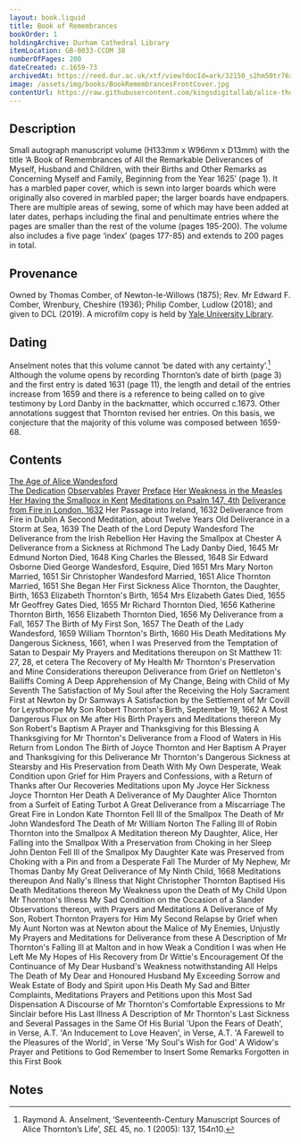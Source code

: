 ```yaml
---
layout: book.liquid
title: Book of Remembrances
bookOrder: 1
holdingArchive: Durham Cathedral Library
itemLocation: GB-0033-CCOM 38
numberOfPages: 200
dateCreated: c.1659-73
archivedAt: https://reed.dur.ac.uk/xtf/view?docId=ark/32150_s2hm50tr76x.xml;query=2022#comber-3
image: /assets/img/books/BookRemembrancesFrontCover.jpg
contentUrl: https://raw.githubusercontent.com/kingsdigitallab/alice-thornton/edition/texts/00_book_of_remembrances/book_of_remembrances.xml
---
```


## Description

Small autograph manuscript volume (H133mm x W96mm x D13mm) with the title ‘A Book of Remembrances of All the Remarkable Deliverances of Myself, Husband and Children, with their Births and Other Remarks as Concerning Myself and Family, Beginning from the Year 1625’ (page 1). It has a marbled paper cover, which is sewn into larger boards which were originally also covered in marbled paper; the larger boards have endpapers. There are multiple areas of sewing, some of which may have been added at later dates, perhaps including the final and penultimate entries where the pages are smaller than the rest of the volume (pages 195-200). The volume also includes a five page ‘index’ (pages 177-85) and extends to 200 pages in total.

## Provenance

Owned by Thomas Comber, of Newton-le-Willows (1875); Rev. Mr Edward F. Comber, Wrenbury, Cheshire (1936); Philip Comber, Ludlow (2018); and given to DCL (2019). A microfilm copy is held by [Yale University Library](https://hdl.handle.net/10079/bibid/615720).

## Dating

Anselment notes that this volume cannot ‘be dated with any certainty’.[^1] Although the volume opens by recording Thornton’s date of birth (page 3) and the first entry is dated 1631 (page 11), the length and detail of the entries increase from 1659 and there is a reference to being called on to give testimony by Lord Danby in the backmatter, which occurred c.1673. Other annotations suggest that Thornton revised her entries. On this basis, we conjecture that the majority of this volume was composed between 1659-68.

## Contents 

[The Age of Alice Wandesford](https://thornton.kdl.kcl.ac.uk/books/viewer/?p0.lo=p.3&p0.vi=modern)<br/>
[The Dedication](https://thornton.kdl.kcl.ac.uk/books/viewer/?p0.lo=p.7&p0.vi=modern) 
[Observables](https://thornton.kdl.kcl.ac.uk/books/viewer/?p0.lo=p.9&p0.vi=modern) 
[Prayer](https://thornton.kdl.kcl.ac.uk/books/viewer/?p0.lo=p.10&p0.vi=modern) 
[Preface](https://thornton.kdl.kcl.ac.uk/books/viewer/?p0.lo=p.11&p0.vi=modern) 
[Her Weakness in the Measles](https://thornton.kdl.kcl.ac.uk/books/viewer/?p0.lo=p.12&p0.vi=modern)
[Her Having the Smallpox in Kent](https://thornton.kdl.kcl.ac.uk/books/viewer/?p0.lo=p.14&p0.vi=modern) 
[Meditations on Psalm 147, 4th](https://thornton.kdl.kcl.ac.uk/books/viewer/?p0.lo=p.15&p0.vi=modern) 
[Deliverance from Fire in London, 1632](https://thornton.kdl.kcl.ac.uk/books/viewer/?p0.lo=p.17&p0.vi=modern) 
Her Passage into Ireland, 1632 
Deliverance from Fire in Dublin
A Second Meditation, about Twelve Years Old
Deliverance in a Storm at Sea, 1639 
The Death of the Lord Deputy Wandesford 
The Deliverance from the Irish Rebellion 
Her Having the Smallpox at Chester 
A Deliverance from a Sickness at Richmond 
The Lady Danby Died, 1645 
Mr Edmund Norton Died, 1648
King Charles the Blessed, 1648
Sir Edward Osborne Died
George Wandesford, Esquire, Died 1651 
Mrs Mary Norton Married, 1651
Sir Christopher Wandesford Married, 1651
Alice Thornton Married, 1651
She Began Her First Sickness 
Alice Thornton, the Daughter, Birth, 1653
Elizabeth Thornton's Birth, 1654
Mrs Elizabeth Gates Died, 1655
Mr Geoffrey Gates Died, 1655
Mr Richard Thornton Died, 1656
Katherine Thornton Birth, 1656
Elizabeth Thornton Died, 1656
My Deliverance from a Fall, 1657 
The Birth of My First Son, 1657 
The Death of the Lady Wandesford, 1659 
William Thornton's Birth, 1660 
His Death 
Meditations 
My Dangerous Sickness, 1661, when I was Preserved from the Temptation of Satan to Despair
My Prayers and Meditations thereupon on St Matthew 11: 27, 28, et cetera 
The Recovery of My Health 
Mr Thornton's Preservation and Mine 
Considerations thereupon 
Deliverance from Grief on Nettleton's Bailiffs Coming
A Deep Apprehension of My Change, Being with Child of My Seventh 
The Satisfaction of My Soul after the Receiving the Holy Sacrament First at Newton by Dr Samways 
A Satisfaction by the Settlement of Mr Covill for Leysthorpe 
My Son Robert Thornton's Birth, September 19, 1662 
A Most Dangerous Flux on Me after His Birth 
Prayers and Meditations thereon
My Son Robert's Baptism
A Prayer and Thanksgiving for this Blessing
A Thanksgiving for Mr Thornton's Deliverance from a Flood of Waters in His Return from London 
The Birth of Joyce Thornton and Her Baptism 
A Prayer and Thanksgiving for this Deliverance 
Mr Thornton's Dangerous Sickness at Stearsby and His Preservation from Death 
With My Own Desperate, Weak Condition upon Grief for Him
Prayers and Confessions, with a Return of Thanks after Our Recoveries 
Meditations upon My Joyce Her Sickness 
Joyce Thornton Her Death 
A Deliverance of My Daughter Alice Thornton from a Surfeit of Eating Turbot 
A Great Deliverance from a Miscarriage 
The Great Fire in London 
Kate Thornton Fell Ill of the Smallpox 
The Death of Mr John Wandesford 
The Death of Mr William Norton 
The Falling Ill of Robin Thornton into the Smallpox
A Meditation thereon
My Daughter, Alice, Her Falling into the Smallpox 
With a Preservation from Choking in her Sleep 
John Denton Fell Ill of the Smallpox 
My Daughter Kate was Preserved from Choking with a Pin
and from a Desperate Fall
The Murder of My Nephew, Mr Thomas Danby 
My Great Deliverance of My Ninth Child, 1668 
Meditations thereupon
And Nally's Illness that Night
Christopher Thornton Baptised
His Death
Meditations thereon
My Weakness upon the Death of My Child 
Upon Mr Thornton's Illness 
My Sad Condition on the Occasion of a Slander 
Observations thereon, with Prayers and Meditations 
A Deliverance of My Son, Robert Thornton 
Prayers for Him
My Second Relapse by Grief when My Aunt Norton was at Newton about the Malice of My Enemies, Unjustly 
My Prayers and Meditations for Deliverance from these 
A Description of Mr Thornton's Falling Ill at Malton and in how Weak a Condition I was when He Left Me
My Hopes of His Recovery from Dr Wittie's Encouragement 
Of the Continuance of My Dear Husband's Weakness notwithstanding All Helps 
The Death of My Dear and Honoured Husband 
My Exceeding Sorrow and Weak Estate of Body and Spirit upon His Death 
My Sad and Bitter Complaints, Meditations 
Prayers and Petitions upon this Most Sad Dispensation 
A Discourse of Mr Thornton's Comfortable Expressions to Mr Sinclair before His Last Illness
A Description of Mr Thornton's Last Sickness and Several Passages in the Same 
Of His Burial 
'Upon the Fears of Death', in Verse, A.T. 
'An Inducement to Love Heaven', in Verse, A.T. 
'A Farewell to the Pleasures of the World', in Verse 
'My Soul's Wish for God' 
A Widow's Prayer and Petitions to God
Remember to Insert Some Remarks Forgotten in this First Book

## Notes

[^1]: Raymond A. Anselment, ‘Seventeenth-Century Manuscript Sources of Alice Thornton’s Life’, _SEL_ 45, no. 1 (2005): 137, 154n10.
